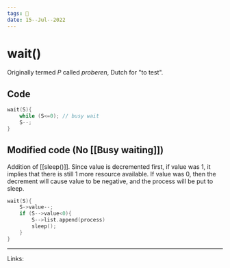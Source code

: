```yaml
---
tags: 🌱
date: 15--Jul--2022
---
```


# wait()

Originally termed $P$ called *proberen*, Dutch for "to test".

## Code

```C
wait(S){
    while (S<=0); // busy wait
    S--;
}
```

## Modified code (No [[Busy waiting]])

Addition of [[sleep()]]. Since value is decremented first, if value was 1, it implies that there is still 1 more resource available. If value was 0, then the decrement will cause value to be negative, and the process will be put to sleep.

```C
wait(S){
    S->value--;
    if (S-->value<0){
        S-->list.append(process)
        sleep();
    }
}
```

---
Links: 